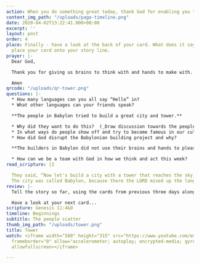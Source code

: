 ```yaml
---
action: When you do something great today, thank God for enabling you to do it!
content_img_path: "/uploads/page-timeline.png"
date: 2020-04-02T13:22:41.000+00:00
excerpt: ''
layout: post
order: 4
place: Finally - have a look at the back of your card. What does it say? You can now
  place your card onto your story line.
prayer: |-
  Dear God,

  Thank you for giving us brains to think with and hands to make with. We want to use them to make your name great and to please you. Please help us.

  Amen
qrcode: "/uploads/qr-tower.png"
questions: |-
  * How many languages can you all say “Hello” in?
  * What other languages can your friends speak?

  **The people in Babylon tried to build a great city and tower.**

  * Why did they want to do this?  (_Draw discussion towards the people’s desire to make a name for themselves and become famous_.)
  * In what ways do people show off and try to become famous in our culture?
  * How did God disrupt the Babylonian building project and why?

  **The builders in Babylon did not use their brains and hands to please God.**

  * How can we be a team with God in how we think and act this week?
read_scripture: |2

  They said, “Now let's build a city with a tower that reaches the sky, so that we can make a name for ourselves and not be scattered all over the earth.”
  The city was called Babylon, because there the LORD mixed up the language of all the people, and from there he scattered them all over the earth.
review: |-
  Tell the story so far, using the cards from previous three days along the storyline.

  Have a look at your next card...
scripture: Genesis 11:4&9
timeline: Beginnings
subtitle: The people scatter
thumb_img_path: "/uploads/tower.png"
title: Tower
watch: <iframe width="560" height="315" src="https://www.youtube.com/embed/CW-NXNzdZhM"
  frameborder="0" allow="accelerometer; autoplay; encrypted-media; gyroscope; picture-in-picture"
  allowfullscreen></iframe>

---
```

